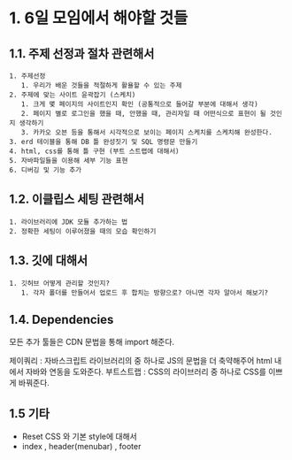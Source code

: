 # 1. 6일 모임에서 해야할 것들

## 1.1. 주제 선정과 절차 관련해서

    1. 주제선정
       1. 우리가 배운 것들을 적절하게 활욜할 수 있는 주제
    2. 주제에 맞는 사이트 윤곽잡기 (스케치)
       1. 크게 몇 페이지의 사이트인지 확인 (공통적으로 들어갈 부분에 대해서 생각)
       2. 페이지 별로 로그인을 했을 때, 안했을 때, 관리자일 때 어떤식으로 표현이 될 것인지 생각하기
       3. 카카오 오븐 등을 통해서 시각적으로 보이는 페이지 스케치를 스케치해 완성한다.
    3. erd 테이블을 통해 DB 틀 완성짓기 및 SQL 명령문 만들기
    4. html, css를 통해 틀 구현 (부트 스트랩에 대해서)
    5. 자바파일들을 이용해 세부 기능 표현
    6. 디버깅 및 기능 추가


## 1.2. 이클립스 세팅 관련해서
    1. 라이브러리에 JDK 모듈 추가하는 법
    2. 정확한 세팅이 이루어졌을 때의 모습 확인하기
   
## 1.3. 깃에 대해서
    1. 깃허브 어떻게 관리할 것인지?
       1. 각자 폴더를 만들어서 업로드 후 합치는 방향으로? 아니면 각자 알아서 해보기?



## 1.4. Dependencies

모든 추가 툴들은 CDN 문법을 통해 import 해준다.

제이쿼리 : 자바스크립트 라이브러리의 중 하나로 JS의 문법을 더 축약해주어 html 내에서 자바와 연동을 도와준다.
부트스트랩 : CSS의 라이브러리 중 하나로 CSS를 이쁘게 바꿔준다.

<script src="https://ajax.googleapis.com/ajax/libs/jquery/3.4.1/jquery.min.js"></script>
<link rel="stylesheet" href="https://maxcdn.bootstrapcdn.com/bootstrap/4.4.1/css/bootstrap.min.css">
<script src="https://maxcdn.bootstrapcdn.com/bootstrap/4.4.1/js/bootstrap.min.js"></script>

## 1.5 기타

- Reset CSS 와 기본 style에 대해서
- index , header(menubar) , footer